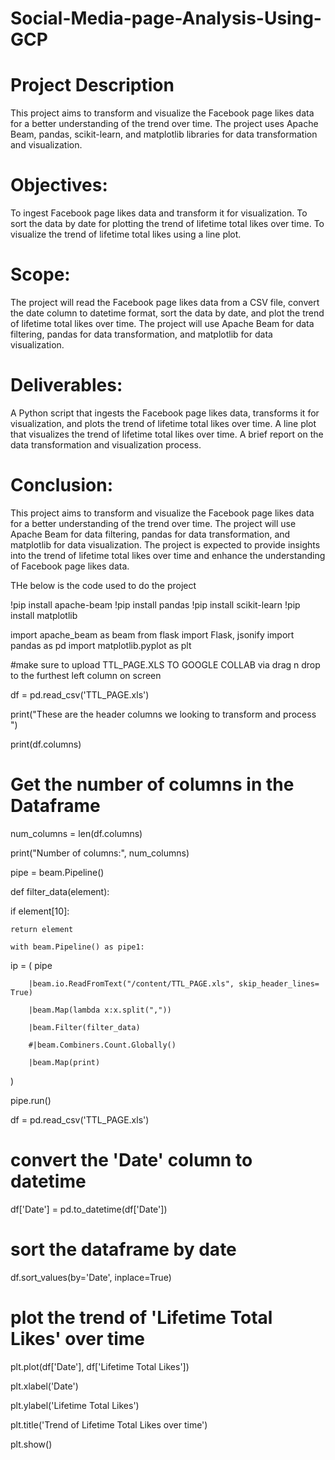 # Social-Media-page-Analysis-Using-GCP
# Project Description
This project aims to transform and visualize the Facebook page likes data for a better understanding of the trend over time. The project uses Apache Beam, pandas, scikit-learn, and matplotlib libraries for data transformation and visualization.

# Objectives:

To ingest Facebook page likes data and transform it for visualization.
To sort the data by date for plotting the trend of lifetime total likes over time.
To visualize the trend of lifetime total likes using a line plot.

# Scope:

The project will read the Facebook page likes data from a CSV file, convert the date column to datetime format, sort the data by date, and plot the trend of lifetime total likes over time. The project will use Apache Beam for data filtering, pandas for data transformation, and matplotlib for data visualization.

# Deliverables:

A Python script that ingests the Facebook page likes data, transforms it for visualization, and plots the trend of lifetime total likes over time.
A line plot that visualizes the trend of lifetime total likes over time.
A brief report on the data transformation and visualization process.

# Conclusion:

This project aims to transform and visualize the Facebook page likes data for a better understanding of the trend over time. The project will use Apache Beam for data filtering, pandas for data transformation, and matplotlib for data visualization. The project is expected to provide insights into the trend of lifetime total likes over time and enhance the understanding of Facebook page likes data.

THe below is the code used to do the project

!pip install apache-beam
!pip install pandas
!pip install scikit-learn
!pip install matplotlib

import apache_beam as beam
from flask import Flask, jsonify
import pandas as pd
import matplotlib.pyplot as plt

#make sure to upload TTL_PAGE.XLS TO GOOGLE COLLAB via drag n drop to the furthest left column on screen

df = pd.read_csv('TTL_PAGE.xls')

print("These are the header columns we looking to transform and process ")

print(df.columns)

# Get the number of columns in the Dataframe

num_columns = len(df.columns)

print("Number of columns:", num_columns)

pipe = beam.Pipeline()

def filter_data(element):

  if element[10]:
  
    return element
    
    with beam.Pipeline() as pipe1:
    
  ip = ( pipe
  
        |beam.io.ReadFromText("/content/TTL_PAGE.xls", skip_header_lines= True)
        
        |beam.Map(lambda x:x.split(","))
        
        |beam.Filter(filter_data)
        
        #|beam.Combiners.Count.Globally()
        
        |beam.Map(print)
        
)

pipe.run()

df = pd.read_csv('TTL_PAGE.xls')

# convert the 'Date' column to datetime
df['Date'] = pd.to_datetime(df['Date'])

# sort the dataframe by date
df.sort_values(by='Date', inplace=True)

# plot the trend of 'Lifetime Total Likes' over time

plt.plot(df['Date'], df['Lifetime Total Likes'])

plt.xlabel('Date')

plt.ylabel('Lifetime Total Likes')

plt.title('Trend of Lifetime Total Likes over time')

plt.show()
